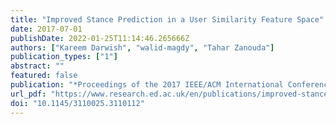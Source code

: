 ```yaml
---
title: "Improved Stance Prediction in a User Similarity Feature Space"
date: 2017-07-01
publishDate: 2022-01-25T11:14:46.265666Z
authors: ["Kareem Darwish", "walid-magdy", "Tahar Zanouda"]
publication_types: ["1"]
abstract: ""
featured: false
publication: "*Proceedings of the 2017 IEEE/ACM International Conference on Advances in Social Networks Analysis and Mining 2017*"
url_pdf: "https://www.research.ed.ac.uk/en/publications/improved-stance-prediction-in-a-user-similarity-feature-space"
doi: "10.1145/3110025.3110112"
---
```


